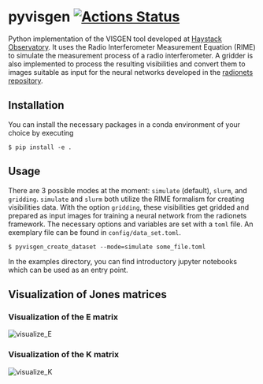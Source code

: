 # pyvisgen [![Actions Status](https://github.com/radionets-project/pyvisgen/workflows/CI/badge.svg)](https://github.com/radionets-project/pyvisgen/actions)

Python implementation of the VISGEN tool developed at [Haystack Observatory](https://www.haystack.mit.edu/astronomy/). It uses the Radio Interferometer Measurement Equation (RIME) to simulate the measurement process of a radio interferometer. A gridder is also implemented to process the resulting visibilities and convert them to images suitable as input for the neural networks developed in the [radionets repository](https://github.com/radionets-project/radionets).

## Installation
You can install the necessary packages in a conda environment of your choice by executing
```
$ pip install -e .
```

## Usage
There are 3 possible modes at the moment:  `simulate` (default), `slurm`, and `gridding`. `simulate` and `slurm` both utilize the RIME formalism for creating visibilities data. With the option `gridding`, these visibilities get gridded and prepared as input images for training a neural network from the radionets framework. The necessary options and variables are set with a `toml` file. An exemplary file can be found in `config/data_set.toml`.
```
$ pyvisgen_create_dataset --mode=simulate some_file.toml
```
In the examples directory, you can find introductory jupyter notebooks which can be used as an entry point.

## Visualization of Jones matrices
### Visualization of the E matrix
![visualize_E](https://github.com/radionets-project/pyvisgen/assets/23259659/194a321b-77cd-423b-9d01-c18c0741d6c5)

### Visualization of the K matrix
![visualize_K](https://github.com/radionets-project/pyvisgen/assets/23259659/501f487a-498b-4143-b54a-eb0e2f28e417)
